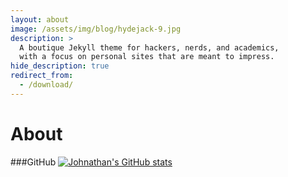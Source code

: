 ```yaml
---
layout: about
image: /assets/img/blog/hydejack-9.jpg
description: >
  A boutique Jekyll theme for hackers, nerds, and academics,
  with a focus on personal sites that are meant to impress.
hide_description: true
redirect_from:
  - /download/
---
```


# About

<!--author-->

###GitHub
[![Johnathan's GitHub stats](https://github-readme-stats.vercel.app/api?username=HyperSphereStudio)](https://github.com/anuraghazra/github-readme-stats)
